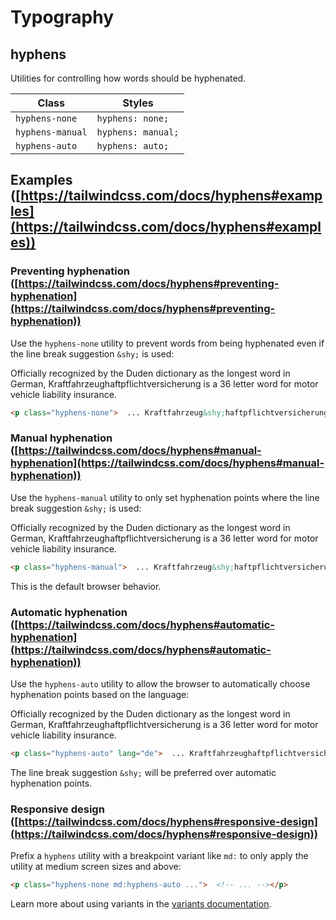 # Typography

## hyphens

Utilities for controlling how words should be hyphenated.

| Class          | Styles             |
| -------------- | ------------------ |
| `hyphens-none`   | `hyphens: none;`   |
| `hyphens-manual` | `hyphens: manual;` |
| `hyphens-auto`   | `hyphens: auto;`   |

## Examples ([https://tailwindcss.com/docs/hyphens#examples](https://tailwindcss.com/docs/hyphens#examples))

### Preventing hyphenation ([https://tailwindcss.com/docs/hyphens#preventing-hyphenation](https://tailwindcss.com/docs/hyphens#preventing-hyphenation))

Use the `hyphens-none` utility to prevent words from being hyphenated even if the line break suggestion `&shy;` is used:

Officially recognized by the Duden dictionary as the longest word in German, Kraftfahrzeug­haftpflichtversicherung is a 36 letter word for motor vehicle liability insurance.

```html
<p class="hyphens-none">  ... Kraftfahrzeug&shy;haftpflichtversicherung is a ...</p>
```

### Manual hyphenation ([https://tailwindcss.com/docs/hyphens#manual-hyphenation](https://tailwindcss.com/docs/hyphens#manual-hyphenation))

Use the `hyphens-manual` utility to only set hyphenation points where the line break suggestion `&shy;` is used:

Officially recognized by the Duden dictionary as the longest word in German, Kraftfahrzeug­haftpflichtversicherung is a 36 letter word for motor vehicle liability insurance.

```html
<p class="hyphens-manual">  ... Kraftfahrzeug&shy;haftpflichtversicherung is a ...</p>
```

This is the default browser behavior.

### Automatic hyphenation ([https://tailwindcss.com/docs/hyphens#automatic-hyphenation](https://tailwindcss.com/docs/hyphens#automatic-hyphenation))

Use the `hyphens-auto` utility to allow the browser to automatically choose hyphenation points based on the language:

Officially recognized by the Duden dictionary as the longest word in German, Kraftfahrzeughaftpflichtversicherung is a 36 letter word for motor vehicle liability insurance.

```html
<p class="hyphens-auto" lang="de">  ... Kraftfahrzeughaftpflichtversicherung is a ...</p>
```

The line break suggestion `&shy;` will be preferred over automatic hyphenation points.

### Responsive design ([https://tailwindcss.com/docs/hyphens#responsive-design](https://tailwindcss.com/docs/hyphens#responsive-design))

Prefix a `hyphens` utility with a breakpoint variant like `md:` to only apply the utility at medium screen sizes and above:

```html
<p class="hyphens-none md:hyphens-auto ...">  <!-- ... --></p>
```

Learn more about using variants in the [variants documentation](https://tailwindcss.com/docs/hover-focus-and-other-states).
